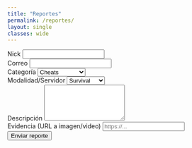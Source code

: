 ```yaml
---
title: "Reportes"
permalink: /reportes/
layout: single
classes: wide
---
```


<form id="report-form">
  <div class="form-group">
    <label>Nick</label>
    <input type="text" id="player_nick" required>
  </div>
  <div class="form-group">
    <label>Correo</label>
    <input type="email" id="player_email" required>
  </div>
  <div class="form-group">
    <label>Categoría</label>
    <select id="category" required>
      <option value="cheats">Cheats</option>
      <option value="abuso_chat">Abuso de chat</option>
      <option value="bug">Bug</option>
      <option value="otro">Otro</option>
    </select>
  </div>
  <div class="form-group">
    <label>Modalidad/Servidor</label>
    <select id="server_mode" required>
      <option>Survival</option>
      <option>SkyPvP</option>
      <option>Minijuegos</option>
      <option>Otro</option>
    </select>
  </div>
  <div class="form-group">
    <label>Descripción</label>
    <textarea id="description" rows="5" required></textarea>
  </div>
  <div class="form-group">
    <label>Evidencia (URL a imagen/video)</label>
    <input type="url" id="evidence_url" placeholder="https://...">
  </div>
  <button type="submit" class="btn btn--primary">Enviar reporte</button>
  <p id="report-msg"></p>
</form>

<script src="https://esm.sh/@supabase/supabase-js@2"></script>
<script>
  const supabaseUrl = "https://azcjmmgblcohyzrzsqtr.supabase.co";
  const supabaseAnon = "eyJhbGciOiJIUzI1NiIsInR5cCI6IkpXVCJ9.eyJpc3MiOiJzdXBhYmFzZSIsInJlZiI6ImF6Y2ptbWdibGNvaHl6cnpzcXRyIiwicm9sZSI6ImFub24iLCJpYXQiOjE3NjExNTA5ODIsImV4cCI6MjA3NjcyNjk4Mn0.774kuEsyQouXklSW0DvLU44u0u7umH9x1f4tERC-YOk";
  const sb = supabase.createClient(supabaseUrl, supabaseAnon);

  const form = document.getElementById('report-form');
  const msg  = document.getElementById('report-msg');

  form.addEventListener('submit', async (e) => {
    e.preventDefault();
    msg.textContent = "Enviando...";
    const data = {
      player_nick: document.getElementById('player_nick').value.trim(),
      player_email: document.getElementById('player_email').value.trim(),
      category: document.getElementById('category').value,
      server_mode: document.getElementById('server_mode').value,
      description: document.getElementById('description').value.trim(),
      evidence_url: document.getElementById('evidence_url').value.trim() || null
    };
    const { error } = await sb.from('reports').insert(data);
    if (error) {
      msg.textContent = "Error al enviar: " + error.message;
    } else {
      msg.textContent = "¡Reporte enviado! Gracias por tu ayuda.";
      form.reset();
    }
  });
</script>
